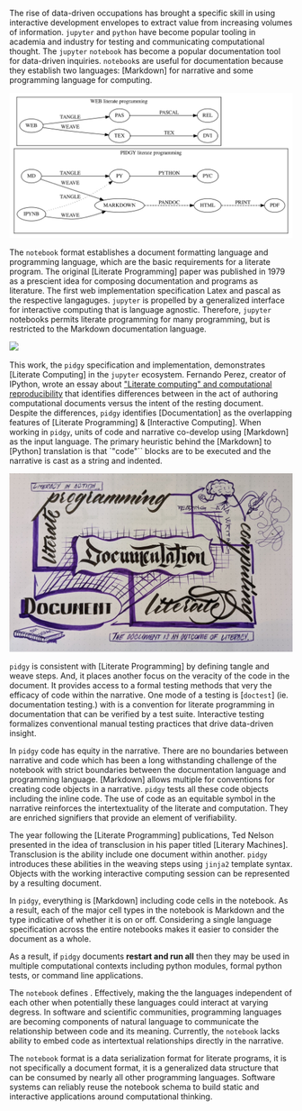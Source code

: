 The rise of data-driven occupations has brought a specific skill in using interactive development envelopes to
extract value from increasing volumes of information. `jupyter` and `python` have become popular
tooling in academia and industry for testing and communicating computational thought. The `jupyter` `notebook`
has become a popular documentation tool for data-driven inquiries. `notebook`s are useful for documentation because they establish two languages: [Markdown] for narrative and some programming language for computing.

![](tangle_weave_diagram.svg)

The `notebook` format establishes a document formatting language and programming language, which are the basic requirements for a literate program. The original [Literate Programming] paper was published in 1979 as a prescient idea for composing documentation and programs as literature. The first web implementation specification Latex and pascal as the respective langaguges.
`jupyter` is propelled by a generalized interface for interactive computing that is language agnostic. Therefore, `jupyter`
notebooks permits literate programming for many programming, but is restricted to the Markdown documentation language.

![](pidgy_literate_computing.jpeg)

This work, the `pidgy` specification and implementation, demonstrates [Literate Computing] in the `jupyter` ecosystem. Fernando Perez, creator of IPython, wrote an essay about ["Literate computing" and computational reproducibility] that identifies differences between in the act of authoring computational documents versus the intent of the resting document. Despite the differences, `pidgy` identifies [Documentation] as the overlapping features of [Literate Programming] & [Interactive Computing]. When working in `pidgy`, units of code and narrative co-develop using [Markdown] as the input language. The primary heuristic behind the [Markdown] to [Python] translation is that `"code"`` blocks are to be executed and the narrative is cast as a string
and indented.

![](literate_computing_venn.jpeg)

`pidgy` is consistent with [Literate Programming] by defining tangle and weave steps. And, it places another focus on the veracity of the code in the document. It provides access to a formal testing methods that very the efficacy of code within the narrative. One mode of a testing is [`doctest`] (ie. documentation testing.) with is a convention for literate programming in documentation that can be verified by a test suite. Interactive testing formalizes conventional manual testing practices that drive data-driven insight.

In `pidgy` code has equity in the narrative. There are no boundaries between narrative and code which has been a long withstanding challenge of the notebook with strict boundaries between the documentation language and programming language. [Markdown] allows multiple for conventions for creating code objects in a narrative. `pidgy` tests all these code objects including the inline code. The use of code as an equitable symbol in the narrative reinforces the intertextuality of the literate and computation. They are enriched signifiers that provide an element of verifiability.

The year following the [Literate Programming] publications, Ted Nelson presented in the idea of transclusion in his paper titled [Literary Machines]. Transclusion is the ability include one document within another. `pidgy` introduces these abilities in the weaving steps using `jinja2` template syntax.
Objects with the working interactive computing session can be represented by a resulting document.

In `pidgy`, everything is [Markdown] including code cells in the notebook. As a result, each of the major cell types in the notebook is Markdown and the type indicative of whether it is on or off.
Considering a single language specification across the entire notebooks makes it easier to consider the document as a whole.

As a result, if `pidgy` documents **restart and run all** then they may be used in multiple computational contexts including python modules, formal python tests, or command line applications.

The `notebook` defines . Effectively, making the
the languages independent of each other when potentially these languages could interact at varying degress. In software and scientific communities, programming languages are becoming components of natural language to communicate the relationship between code and its meaning. Currently, the `notebook` lacks ability to embed code as intertextual relationships directly in the narrative.

The `notebook` format is a data serialization format for literate programs, it is not specifically a document format, it is a generalized data structure that can be consumed by nearly all other programming languages. Software systems can reliably reuse the notebook schema to build static and interactive applications around computational thinking.

["literate computing" and computational reproducibility]: http://blog.fperez.org/2013/04/literate-computing-and-computational.html
